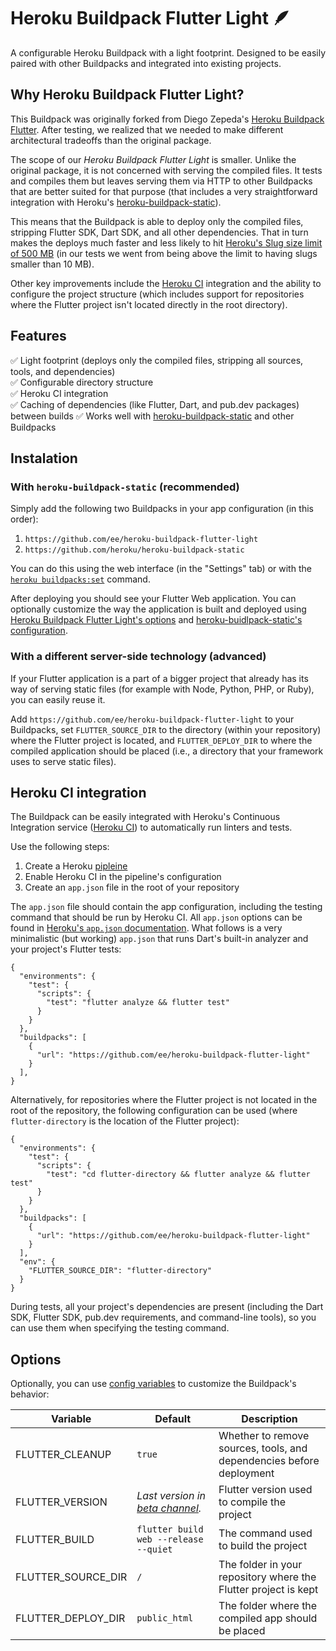 # Heroku Buildpack Flutter Light 🪶
A configurable Heroku Buildpack with a light footprint. Designed to be easily paired with other Buildpacks and integrated into existing projects.

## Why Heroku Buildpack Flutter Light?
This Buildpack was originally forked from Diego Zepeda's [Heroku Buildpack Flutter](https://github.com/diezep/heroku-buildpack-flutter). After testing, we realized that we needed to make different architectural tradeoffs than the original package. 

The scope of our *Heroku Buildpack Flutter Light* is smaller. Unlike the original package, it is not concerned with serving the compiled files. It tests and compiles them but leaves serving them via HTTP to other Buildpacks that are better suited for that purpose (that includes a very straightforward integration with Heroku's [heroku-buildpack-static](https://github.com/heroku/heroku-buildpack-static)).

This means that the Buildpack is able to deploy only the compiled files, stripping Flutter SDK, Dart SDK, and all other dependencies. That in turn makes the deploys much faster and less likely to hit [Heroku's Slug size limit of 500 MB](https://devcenter.heroku.com/articles/slug-compiler#slug-size) (in our tests we went from being above the limit to having slugs smaller than 10 MB).

Other key improvements include the [Heroku CI](https://devcenter.heroku.com/articles/heroku-ci) integration and the ability to configure the project structure (which includes support for repositories where the Flutter project isn't located directly in the root directory).

## Features
✅ Light footprint (deploys only the compiled files, stripping all sources, tools, and dependencies) \
✅ Configurable directory structure \
✅ Heroku CI integration \
✅ Caching of dependencies (like Flutter, Dart, and pub.dev packages) between builds 
✅ Works well with [heroku-buildpack-static](https://github.com/heroku/heroku-buildpack-static) and other Buildpacks

## Instalation
### With `heroku-buildpack-static` (recommended)

Simply add the following two Buildpacks in your app configuration (in this order):

1. `https://github.com/ee/heroku-buildpack-flutter-light`
2. `https://github.com/heroku/heroku-buildpack-static`

You can do this using the web interface (in the "Settings" tab) or with the [`heroku buildpacks:set`](https://devcenter.heroku.com/articles/buildpacks#setting-a-buildpack-on-an-application) command.

After deploying you should see your Flutter Web application. You can optionally customize the way the application is built and deployed using [Heroku Buildpack Flutter Light's options](#options) and [heroku-buidlpack-static's configuration](https://github.com/heroku/heroku-buildpack-static#configuration).

### With a different server-side technology (advanced)

If your Flutter application is a part of a bigger project that already has its way of serving static files (for example with Node, Python, PHP, or Ruby), you can easily reuse it.

Add `https://github.com/ee/heroku-buildpack-flutter-light` to your Buildpacks, set `FLUTTER_SOURCE_DIR` to the directory (within your repository) where the Flutter project is located, and `FLUTTER_DEPLOY_DIR` to where the compiled application should be placed (i.e., a directory that your framework uses to serve static files).

## Heroku CI integration
The Buildpack can be easily integrated with Heroku's Continuous Integration service ([Heroku CI](https://devcenter.heroku.com/articles/heroku-ci)) to automatically run linters and tests. 

Use the following steps:

1. Create a Heroku [pipleine](https://devcenter.heroku.com/articles/pipelines)
2. Enable Heroku CI in the pipeline's configuration
3. Create an `app.json` file in the root of your repository

The `app.json` file should contain the app configuration, including the testing command that should be run by Heroku CI. All `app.json` options can be found in [Heroku's `app.json` documentation](https://devcenter.heroku.com/articles/app-json-schema). What follows is a very minimalistic (but working) `app.json` that runs Dart's built-in analyzer and your project's Flutter tests:

```
{
  "environments": {
    "test": {
      "scripts": {
        "test": "flutter analyze && flutter test"
      }
    }
  },
  "buildpacks": [
    {
      "url": "https://github.com/ee/heroku-buildpack-flutter-light"
    }
  ],
}
```

Alternatively, for repositories where the Flutter project is not located in the root of the repository, the following configuration can be used (where `flutter-directory` is the location of the Flutter project):

```
{
  "environments": {
    "test": {
      "scripts": {
        "test": "cd flutter-directory && flutter analyze && flutter test"
      }
    }
  },
  "buildpacks": [
    {
      "url": "https://github.com/ee/heroku-buildpack-flutter-light"
    }
  ],
  "env": {
    "FLUTTER_SOURCE_DIR": "flutter-directory"
  }
}
```

During tests, all your project's dependencies are present (including the Dart SDK, Flutter SDK, pub.dev requirements, and command-line tools), so you can use them when specifying the testing command. 

## Options

Optionally, you can use [config variables](https://devcenter.heroku.com/articles/config-vars) to customize the Buildpack's behavior:

| Variable |  Default        |  Description
|----------|------------------| -------------------|
| FLUTTER_CLEANUP | `true` | Whether to remove sources, tools, and dependencies before deployment |
| FLUTTER_VERSION | *Last version in [beta channel](https://flutter.dev/docs/development/tools/sdk/releases?tab=linux).* | Flutter version used to compile the project
| FLUTTER_BUILD | `flutter build web --release --quiet` | The command used to build the project | 
| FLUTTER_SOURCE_DIR | `/` | The folder in your repository where the Flutter project is kept |
| FLUTTER_DEPLOY_DIR | `public_html` | The folder where the compiled app should be placed |
